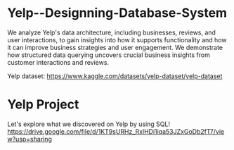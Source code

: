 # Yelp--Designning-Database-System

We analyze Yelp's data architecture, including businesses, reviews, and user interactions, to gain insights into how it supports functionality and how it can improve business strategies and user engagement. We demonstrate how structured data querying uncovers crucial business insights from customer interactions and reviews.

Yelp dataset: https://www.kaggle.com/datasets/yelp-dataset/yelp-dataset

# Yelp Project
Let's explore what we discovered on Yelp by using SQL! 
https://drive.google.com/file/d/1KT9sURHz_RxlHDi1iqa53JZxGoDb2fT7/view?usp=sharing
